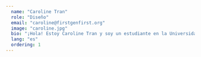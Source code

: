 ```yaml
---
  name: "Caroline Tran"
  role: "Diseño"
  email: "caroline@firstgenfirst.org"
  image: "caroline.jpg"
  bio: "¡Hola! Estoy Caroline Tran y soy un estudiante en la Universidad de Stanford de Seattle, WA. Como estudiante universitario de primera generación, he sido la cabeza de buceo por primera vez en cada nueva experiencia, así que sé lo que se siente ser abrumado y perdido. Me uní a FGF con la esperanza de ayudar a otros estudiantes de primera generación navegar por la escuela secundaria a la transición a la universidad durante el uso de mi pasión por la tutoría y el arte."
  lang: "es"
  ordering: 1
---
```

